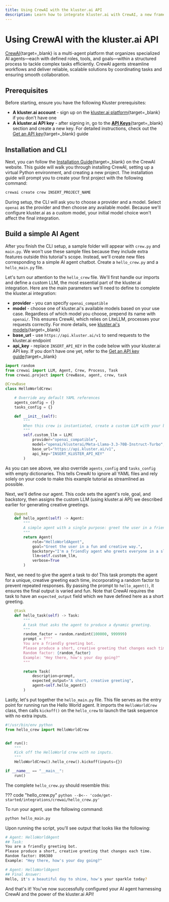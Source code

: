 ```yaml
---
title: Using CrewAI with the kluster.ai API
description: Learn how to integrate kluster.ai with CrewAI, a new framework for orchestrating autonomous AI agents, to launch and configure your AI agent Chatbot.
---
```


# Using CrewAI with the kluster.ai API

[CrewAI](https://www.crewai.com/){target=\_blank} is a multi-agent platform that organizes specialized AI agents—each with defined roles, tools, and goals—within a structured process to tackle complex tasks efficiently. CrewAI agents streamline workflows and deliver reliable, scalable solutions by coordinating tasks and ensuring smooth collaboration.

## Prerequisites

Before starting, ensure you have the following Kluster prerequisites:

- **A kluster.ai account** - sign up on the [kluster.ai platform](https://platform.kluster.ai/signup){target=\_blank} if you don't have one
- **A kluster.ai API key** - after signing in, go to the [**API Keys**](https://platform.kluster.ai/apikeys){target=\_blank} section and create a new key. For detailed instructions, check out the [Get an API key](/get-started/get-api-key/){target=\_blank} guide

## Installation and CLI

Next, you can follow the [Installation Guide](https://docs.crewai.com/installation){target=\_blank} on the CrewAI website. This guide will walk you through installing CrewAI, setting up a virtual Python environment, and creating a new project. The installation guide will prompt you to create your first project with the following command:

```bash
crewai create crew INSERT_PROJECT_NAME
```

During setup, the CLI will ask you to choose a provider and a model. Select `openai` as the provider and then choose any available model. Because we'll configure kluster.ai as a custom model, your initial model choice won't affect the final integration.

## Build a simple AI Agent

After you finish the CLI setup, a sample folder will appear with `crew.py` and `main.py`. We won't use these sample files because they include extra features outside this tutorial's scope. Instead, we'll create new files corresponding to a simple AI agent chatbot. Create a `hello_crew.py` and a `hello_main.py` file. 

Let's turn our attention to the `hello_crew` file. We'll first handle our imports and define a custom LLM, the most essential part of the kluster.ai integration. Here are the main parameters we'll need to define to complete the kluster.ai integration:

  - **provider** - you can specify `openai_compatible`
  - **model** - choose one of kluster.ai's available models based on your use case. Regardless of which model you choose, prepend its name with `openai/`. This ensures CrewAI, which relies on LiteLLM, processes your requests correctly. For more details, see [kluster.ai's models](/api-reference/reference/#list-supported-models){target=\_blank}
  - **base_url** - use `https://api.kluster.ai/v1` to send requests to the kluster.ai endpoint
  - **api_key** - replace `INSERT_API_KEY` in the code below with your kluster.ai API key. If you don't have one yet, refer to the [Get an API key guide](/get-started/get-api-key/){target=\_blank}
  
```python
import random
from crewai import LLM, Agent, Crew, Process, Task
from crewai.project import CrewBase, agent, crew, task

@CrewBase
class HelloWorldCrew:

	# Override any default YAML references
    agents_config = {}
    tasks_config = {}

    def __init__(self):
        """
        When this crew is instantiated, create a custom LLM with your base_url.
        """
        self.custom_llm = LLM(
            provider="openai_compatible", 
            model="openai/klusterai/Meta-Llama-3.3-70B-Instruct-Turbo",
            base_url="https://api.kluster.ai/v1",
            api_key="INSERT_KLUSTER_API_KEY"
        )
```

As you can see above, we also override `agents_config` and `tasks_config` with empty dictionaries. This tells CrewAI to ignore all YAML files and rely solely on your code to make this example tutorial as streamlined as possible. 

Next, we'll define our agent. This code sets the agent's role, goal, and backstory, then assigns the custom LLM (using kluster.ai API) we described earlier for generating creative greetings.

```python
    @agent
    def hello_agent(self) -> Agent:
        """
        A simple agent with a single purpose: greet the user in a friendly, varied way.
        """
        return Agent(
            role="HelloWorldAgent",
            goal="Greet the user in a fun and creative way.",
            backstory="I'm a friendly agent who greets everyone in a slightly different manner!",
            llm=self.custom_llm,
            verbose=True
        )
```

Next, we need to give the agent a task to do! This task prompts the agent for a unique, creative greeting each time, incorporating a random factor to prevent repeated responses. By passing the prompt to `hello_agent()`, it ensures the final output is varied and fun. Note that CrewAI requires the task to have an `expected_output` field which we have defined here as a short greeting.  

```python
    @task
    def hello_task(self) -> Task:
        """
        A task that asks the agent to produce a dynamic greeting.
        """
        random_factor = random.randint(100000, 999999)
        prompt = f"""
        You are a friendly greeting bot. 
        Please produce a short, creative greeting that changes each time. 
        Random factor: {random_factor}
        Example: "Hey there, how's your day going?"
        """

        return Task(
            description=prompt,
            expected_output="A short, creative greeting",
            agent=self.hello_agent()
        )
```

Lastly, let's put together the `hello_main.py` file. This file serves as the entry point for running run the Hello World agent. It imports the `HelloWorldCrew` class, then calls `kickoff()` on the `hello_crew` to launch the task sequence with no extra inputs. 

```python
#!/usr/bin/env python
from hello_crew import HelloWorldCrew


def run():
    """
    Kick off the HelloWorld crew with no inputs.
    """
    HelloWorldCrew().hello_crew().kickoff(inputs={})

if __name__ == "__main__":
    run()

```

The complete `hello_crew.py` should resemble this:

??? code "hello_crew.py"
    ```python
    --8<-- 'code/get-started/integrations/crewai/hello_crew.py'
    ```

To run your agent, use the following command:

```bash
python hello_main.py
```

Upon running the script, you'll see output that looks like the following:

```bash
# Agent: HelloWorldAgent
## Task:
You are a friendly greeting bot.
Please produce a short, creative greeting that changes each time.
Random factor: 896380
Example: "Hey there, how's your day going?"

# Agent: HelloWorldAgent
## Final Answer:
Hello, it's a beautiful day to shine, how's your sparkle today?
```

And that's it! You've now successfully configured your AI agent harnessing CrewAI and the power of the kluster.ai API! 